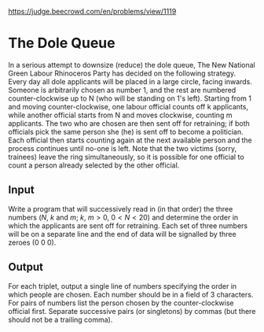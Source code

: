 https://judge.beecrowd.com/en/problems/view/1119

# The Dole Queue

In a serious attempt to downsize (reduce) the dole queue, The New National Green
Labour Rhinoceros Party has decided on the following strategy. Every day all
dole applicants will be placed in a large circle, facing inwards. Someone is
arbitrarily chosen as number 1, and the rest are numbered counter-clockwise up
to N (who will be standing on 1's left). Starting from 1 and moving
counter-clockwise, one labour official counts off k applicants, while another
official starts from N and moves clockwise, counting m applicants. The two who
are chosen are then sent off for retraining; if both officials pick the same
person she (he) is sent off to become a politician. Each official then starts
counting again at the next available person and the process continues until
no-one is left. Note that the two victims (sorry, trainees) leave the ring
simultaneously, so it is possible for one official to count a person already
selected by the other official.

## Input

Write a program that will successively read in (in that order) the three numbers
$(N$, $k$ and $m$; $k$, $m > 0$, $0 \lt N \lt 20)$ and determine the order in which
the applicants are sent off for retraining. Each set of three numbers will be on
a separate line and the end of data will be signalled by three zeroes (0 0 0).

## Output

For each triplet, output a single line of numbers specifying the order in which
people are chosen. Each number should be in a field of 3 characters. For pairs
of numbers list the person chosen by the counter-clockwise official first.
Separate successive pairs (or singletons) by commas (but there should not be a
trailing comma).
